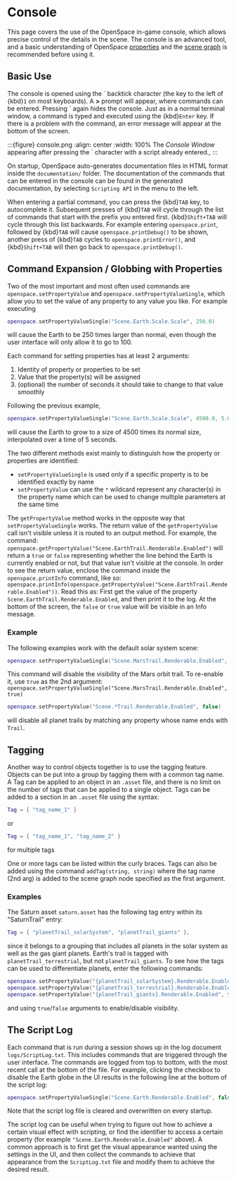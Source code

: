 # Console
This page covers the use of the OpenSpace in-game console, which allows precise control of the details in the scene. The console is an advanced tool, and a basic understanding of OpenSpace [properties](/manual/properties/index) and the [scene graph](/manual/scenegraph/index) is recommended before using it.


## Basic Use
The console is opened using the \` backtick character (the key to the left of {kbd}`1` on most keyboards). A **>** prompt will appear, where commands can be entered. Pressing \` again hides the console. Just as in a normal terminal window, a command is typed and executed using the {kbd}`Enter` key. If there is a problem with the command, an error message will appear at the bottom of the screen.

:::{figure} console.png
:align: center
:width: 100%
The _Console Window_ appearing after pressing the \` character with a script already entered.,
:::

On startup, OpenSpace auto-generates documentation files in HTML format inside the `documentation/` folder. The documentation of the commands that can be entered in the console can be found in the generated documentation, by selecting `Scripting API` in the menu to the left.

When entering a partial command, you can press the {kbd}`TAB` key, to autocomplete it. Subsequent presses of {kbd}`TAB` will cycle through the list of commands that start with the prefix you entered first. {kbd}`Shift+TAB` will cycle through this list backwards. For example entering `openspace.print`, followed by {kbd}`TAB` will cause `openspace.printDebug()` to be shown, another press of {kbd}`TAB` cycles to `openspace.printError()`, and {kbd}`Shift+TAB` will then go back to `openspace.printDebug()`.


## Command Expansion / Globbing with Properties
Two of the most important and most often used commands are `openspace.setPropertyValue` and `openspace.setPropertyValueSingle`, which allow you to set the value of any property to any value you like. For example executing
```lua
openspace.setPropertyValueSingle("Scene.Earth.Scale.Scale", 250.0)
```
will cause the Earth to be 250 times larger than normal, even though the user interface will only allow it to go to 100.

Each command for setting properties has at least 2 arguments:
  1. Identity of property or properties to be set
  1. Value that the property(s) will be assigned
  1. (optional) the number of seconds it should take to change to that value smoothly

Following the previous example,
```lua
openspace.setPropertyValueSingle("Scene.Earth.Scale.Scale", 4500.0, 5.0)
```
will cause the Earth to grow to a size of 4500 times its normal size, interpolated over a time of 5 seconds.

The two different methods exist mainly to distinguish how the property or properties are identified:
  - `setPropertyValueSingle` is used only if a specific property is to be identified exactly by name
  - `setPropertyValue` can use the `*` wildcard represent any character(s) in the property name which can be used to change multiple parameters at the same time

The `getPropertyValue` method works in the opposite way that `setPropertyValueSingle` works. The return value of the `getPropertyValue` call isn't visible unless it is routed to an output method. For example, the command: `openspace.getPropertyValue("Scene.EarthTrail.Renderable.Enabled")` will return a `true` or `false` representing whether the line behind the Earth is currently enabled or not, but that value isn't visible at the console. In order to see the return value, enclose the command inside the `openspace.printInfo` command, like so: `openspace.printInfo(openspace.getPropertyValue("Scene.EarthTrail.Renderable.Enabled"))`. Read this as: First get the value of the property `Scene.EarthTrail.Renderable.Enabled`, and then print it to the log. At the bottom of the screen, the `false` or `true` value will be visible in an Info message.

### Example
The following examples work with the default solar system scene:
```lua
openspace.setPropertyValueSingle("Scene.MarsTrail.Renderable.Enabled", false)
```
This command will disable the visibility of the Mars orbit trail. To re-enable it, use `true` as the 2nd argument: `openspace.setPropertyValueSingle("Scene.MarsTrail.Renderable.Enabled", true)`

```lua
openspace.setPropertyValue("Scene.*Trail.Renderable.Enabled", false)
```
will disable all planet trails by matching any property whose name ends with `Trail`.


## Tagging
Another way to control objects together is to use the tagging feature. Objects can be put into a group by tagging them with a common tag name. A Tag can be applied to an object in an `.asset` file, and there is no limit on the number of tags that can be applied to a single object. Tags can be added to a section in an `.asset` file using the syntax:

```lua
Tag = { "tag_name_1" }
```

or

```lua
Tag = { "tag_name_1", "tag_name_2" }
```

for multiple tags


One or more tags can be listed within the curly braces. Tags can also be added using the command `addTag(string, string)` where the tag name (2nd arg) is added to the scene graph node specified as the first argument.

### Examples
The Saturn asset `saturn.asset` has the following tag entry within its "SaturnTrail" entry:
```lua
Tag = { "planetTrail_solarSystem", "planetTrail_giants" },
```
since it belongs to a grouping that includes all planets in the solar system as well as the gas giant planets. Earth's trail is tagged with `planetTrail_terrestrial`, but not `planetTrail_giants`. To see how the tags can be used to differentiate planets, enter the following commands:
```lua
openspace.setPropertyValue("{planetTrail_solarSystem}.Renderable.Enabled", false)
openspace.setPropertyValue("{planetTrail_terrestrial}.Renderable.Enabled", false)
openspace.setPropertyValue("{planetTrail_giants}.Renderable.Enabled", false)
```
and using `true`/`false` arguments to enable/disable visibility.


## The Script Log
Each command that is run during a session shows up in the log document `logs/ScriptLog.txt`. This includes commands that are triggered through the user interface. The commands are logged from top to bottom, with the most recent call at the bottom of the file. For example, clicking the checkbox to disable the Earth globe in the UI results in the following line at the bottom of the script log:

```lua
openspace.setPropertyValueSingle("Scene.Earth.Renderable.Enabled", false)
```

Note that the script log file is cleared and overwritten on every startup.

The script log can be useful when trying to figure out how to achieve a certain visual effect with scripting, or find the identifier to access a certain property (for example `"Scene.Earth.Renderable.Enabled"` above). A common approach is to first get the visual appearance wanted using the settings in the UI, and then collect the commands to achieve that appearance from the `ScriptLog.txt` file and modify them to achieve the desired result.
